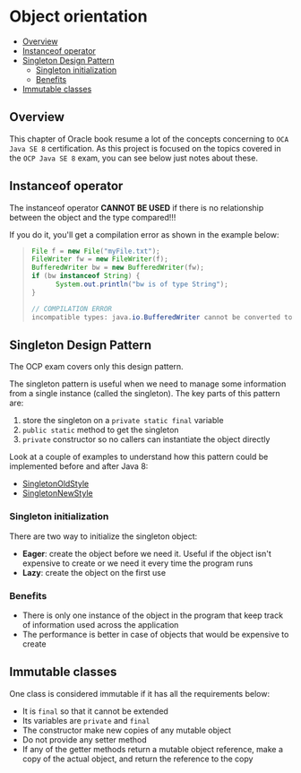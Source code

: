 # Object orientation
+ [Overview](#overview)
+ [Instanceof operator](#instanceof-operator)
+ [Singleton Design Pattern](#singleton-design-pattern) 
    - [Singleton initialization](#singleton-initialization)
    - [Benefits](#benefits)
+ [Immutable classes](#immutable-classes)

## Overview
This chapter of Oracle book resume a lot of the concepts concerning to ``OCA Java SE 8`` certification. 
As this project is focused on the topics covered in the ``OCP Java SE 8`` exam, you can see below just notes about these.

## Instanceof operator
The instanceof operator **CANNOT BE USED** if there is no relationship between the object and the type compared!!!

If you do it, you'll get a compilation error as shown in the example below:

> ```java
> File f = new File("myFile.txt");
> FileWriter fw = new FileWriter(f);
> BufferedWriter bw = new BufferedWriter(fw);
> if (bw instanceof String) {
>       System.out.println("bw is of type String");
> }
> 
> // COMPILATION ERROR
> incompatible types: java.io.BufferedWriter cannot be converted to java.lang.String
> ```

## Singleton Design Pattern
The OCP exam covers only this design pattern.

The singleton pattern is useful when we need to manage some information from a single instance (called the singleton). 
The key parts of this pattern are:
1. store the singleton on a ``private static final`` variable
2. ``public static`` method to get the singleton
3. ``private`` constructor so no callers can instantiate the object directly

Look at a couple of examples to understand how this pattern could be implemented before and after Java 8:
* [SingletonOldStyle](src/SingletonOldStyle.java) 
* [SingletonNewStyle](src/SingletonNewStyle.java)

### Singleton initialization
There are two way to initialize the singleton object:
 * **Eager**: create the object before we need it. Useful if the object isn't expensive to create or we need it every time the program runs
 * **Lazy**: create the object on the first use
 
### Benefits
* There is only one instance of the object in the program that keep track of information used across the application
* The performance is better in case of objects that would be expensive to create

## Immutable classes
One class is considered immutable if it has all the requirements below:
 * It is ``final`` so that it cannot be extended
 * Its variables are ``private`` and ``final``
 * The constructor make new copies of any mutable object
 * Do not provide any setter method
 * If any of the getter methods return a mutable object reference, make a copy of the actual object, and return the reference to the copy 